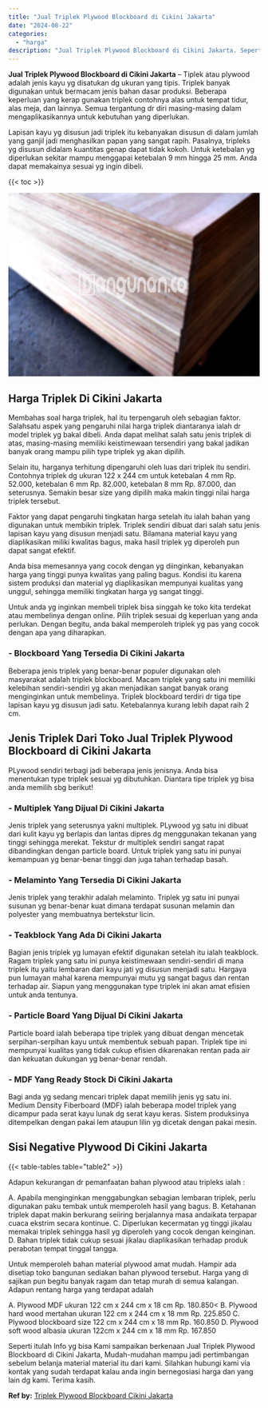 ```yaml
---
title: "Jual Triplek Plywood Blockboard di Cikini Jakarta"
date: "2024-08-22"
categories: 
  - "harga"
description: "Jual Triplek Plywood Blockboard di Cikini Jakarta. Seperti itulah Info yg bisa Kami sampaikan berkenaan Jual Triplek Plywood Blockboard di Cikini Jakarta, Mu..."
---
```


**Jual Triplek Plywood Blockboard di Cikini Jakarta** – Tiplek atau plywood adalah jenis kayu yg disatukan dg ukuran yang tipis. Triplek banyak digunakan untuk bermacam jenis bahan dasar produksi. Beberapa keperluan yang kerap gunakan triplek contohnya alas untuk tempat tidur, alas meja, dan lainnya. Semua tergantung dr diri masing-masing dalam mengaplikasikannya untuk kebutuhan yang diperlukan.

Lapisan kayu yg disusun jadi triplek itu kebanyakan disusun di dalam jumlah yang ganjil jadi menghasilkan papan yang sangat rapih. Pasalnya, tripleks yg disusun didalam kuantitas genap dapat tidak kokoh. Untuk ketebalan yg diperlukan sekitar mampu menggapai ketebalan 9 mm hingga 25 mm. Anda dapat memakainya sesuai yg ingin dibeli.

{{< toc >}}

![Jual Triplek Plywood Blockboard di Cikini Jakarta](/images/jual-triplek-murah-44.png)

## Harga Triplek Di Cikini Jakarta

Membahas soal harga triplek, hal itu terpengaruh oleh sebagian faktor. Salahsatu aspek yang pengaruhi nilai harga triplek diantaranya ialah dr model triplek yg bakal dibeli. Anda dapat melihat salah satu jenis triplek di atas, masing-masing memiliki keistimewaan tersendiri yang bakal jadikan banyak orang mampu pilih type triplek yg akan dipilih.

Selain itu, harganya terhitung dipengaruhi oleh luas dari triplek itu sendiri. Contohnya triplek dg ukuran 122 x 244 cm untuk ketebalan 4 mm Rp. 52.000, ketebalan 6 mm Rp. 82.000, ketebalan 8 mm Rp. 87.000, dan seterusnya. Semakin besar size yang dipilih maka makin tinggi nilai harga triplek tersebut.

Faktor yang dapat pengaruhi tingkatan harga setelah itu ialah bahan yang digunakan untuk membikin triplek. Triplek sendiri dibuat dari salah satu jenis lapisan kayu yang disusun menjadi satu. Bilamana material kayu yang diaplikasikan miliki kwalitas bagus, maka hasil triplek yg diperoleh pun dapat sangat efektif.

Anda bisa memesannya yang cocok dengan yg diinginkan, kebanyakan harga yang tinggi punya kwalitas yang paling bagus. Kondisi itu karena sistem produksi dan material yg diaplikasikan mempunyai kualitas yang unggul, sehingga memiliki tingkatan harga yg sangat tinggi.

Untuk anda yg inginkan membeli triplek bisa singgah ke toko kita terdekat atau membelinya dengan online. Pilih triplek sesuai dg keperluan yang anda perlukan. Dengan begitu, anda bakal memperoleh triplek yg pas yang cocok dengan apa yang diharapkan.

### \- Blockboard Yang Tersedia Di Cikini Jakarta

Beberapa jenis triplek yang benar-benar populer digunakan oleh masyarakat adalah triplek blockboard. Macam triplek yang satu ini memiliki kelebihan sendiri-sendiri yg akan menjadikan sangat banyak orang menginginkan untuk membelinya. Triplek blockboard terdiri dr tiga tipe lapisan kayu yg disusun jadi satu. Ketebalannya kurang lebih dapat raih 2 cm.

## Jenis Triplek Dari Toko Jual Triplek Plywood Blockboard di Cikini Jakarta

PLywood sendiri terbagi jadi beberapa jenis jenisnya. Anda bisa menentukan type triplek sesuai yg dibutuhkan. Diantara tipe triplek yg bisa anda memilih sbg berikut!

### \- Multiplek Yang Dijual Di Cikini Jakarta

Jenis triplek yang seterusnya yakni multiplek. PLywood yg satu ini dibuat dari kulit kayu yg berlapis dan lantas dipres dg menggunakan tekanan yang tinggi sehingga merekat. Tekstur dr multiplek sendiri sangat rapat dibandingkan dengan particle board. Untuk triplek yang satu ini punyai kemampuan yg benar-benar tinggi dan juga tahan terhadap basah.

### \- Melaminto Yang Tersedia Di Cikini Jakarta

Jenis triplek yang terakhir adalah melaminto. Triplek yg satu ini punyai susunan yg benar-benar kuat dimana terdapat susunan melamin dan polyester yang membuatnya bertekstur licin.

### \- Teakblock Yang Ada Di Cikini Jakarta

Bagian jenis triplek yg lumayan efektif digunakan setelah itu ialah teakblock. Ragam triplek yang satu ini punya keistimewaan sendiri-sendiri di mana triplek itu yaitu lembaran dari kayu jati yg disusun menjadi satu. Hargaya pun lumayan mahal karena mempunyai mutu yg sangat bagus dan rentan terhadap air. Siapun yang menggunakan type triplek ini akan amat efisien untuk anda tentunya.

### \- Particle Board Yang Dijual Di Cikini Jakarta

Particle board ialah beberapa tipe triplek yang dibuat dengan mencetak serpihan-serpihan kayu untuk membentuk sebuah papan. Triplek tipe ini mempunyai kualitas yang tidak cukup efisien dikarenakan rentan pada air dan kekuatan dukungan yg benar-benar rendah.

### \- MDF Yang Ready Stock Di Cikini Jakarta

Bagi anda yg sedang mencari triplek dapat memilih jenis yg satu ini. Medium Density Fiberboard (MDF) ialah beberapa model triplek yang dicampur pada serat kayu lunak dg serat kayu keras. Sistem produksinya ditempelkan dengan pakai lem ataupun lilin yg dicetak dengan pakai mesin.

## Sisi Negative Plywood Di Cikini Jakarta

{{< table-tables table="table2" >}}

Adapun kekurangan dr pemanfaatan bahan plywood atau tripleks ialah :

A. Apabila menginginkan menggabungkan sebagian lembaran triplek, perlu digunakan paku tembak untuk memperoleh hasil yang bagus. B. Ketahanan triplek dapat makin berkurang seiiring berjalannya masa andaikata terpapar cuaca ekstrim secara kontinue. C. Diperlukan kecermatan yg tinggi jikalau memakai triplek sehingga hasil yg diperoleh yang cocok dengan keinginan. D. Bahan triplek tidak cukup sesuai jikalau diaplikasikan terhadap produk perabotan tempat tinggal tangga.

Untuk memperoleh bahan material plywood amat mudah. Hampir ada disetiap toko bangunan sediakan bahan plywood tersebut. Harga yang di sajikan pun begitu banyak ragam dan tetap murah di semua kalangan. Adapun rentang harga yang terdapat adalah

A. Plywood MDF ukuran 122 cm x 244 cm x 18 cm Rp. 180.850< B. Plywood hard wood mertahan ukuran 122 cm x 244 cm x 18 mm Rp. 225.850 C. Plywood blockboard size 122 cm x 244 cm x 18 mm Rp. 160.850 D. Plywood soft wood albasia ukuran 122cm x 244 cm x 18 mm Rp. 167.850

Seperti itulah Info yg bisa Kami sampaikan berkenaan Jual Triplek Plywood Blockboard di Cikini Jakarta, Mudah-mudahan mampu jadi pertimbangan sebelum belanja material material itu dari kami. Silahkan hubungi kami via kontak yang sudah terdapat kalau anda ingin bernegosiasi harga dan yang lain dg kami. Terima kasih.

**Ref by:** [Triplek Plywood Blockboard Cikini Jakarta](https://id.wikipedia.org/wiki/Triplek)
